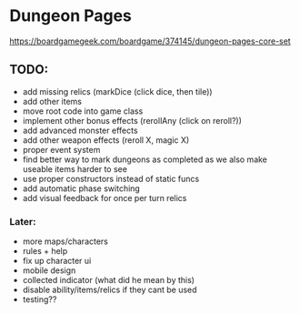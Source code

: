 # Dungeon Pages
https://boardgamegeek.com/boardgame/374145/dungeon-pages-core-set

## TODO:
- add missing relics (markDice (click dice, then tile))
- add other items
- move root code into game class
- implement other bonus effects (rerollAny (click on reroll?))
- add advanced monster effects
- add other weapon effects (reroll X, magic X)
- proper event system
- find better way to mark dungeons as completed as we also make useable items harder to see
- use proper constructors instead of static funcs
- add automatic phase switching
- add visual feedback for once per turn relics

### Later:
- more maps/characters
- rules + help
- fix up character ui
- mobile design
- collected indicator (what did he mean by this)
- disable ability/items/relics if they cant be used
- testing??
